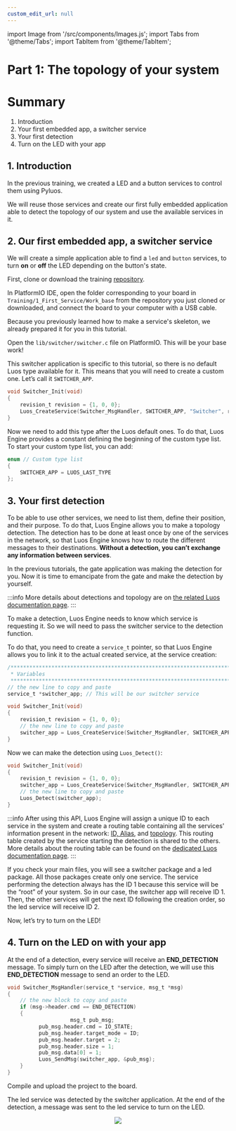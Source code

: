 ```yaml
---
custom_edit_url: null
---
```


import Image from '/src/components/Images.js';
import Tabs from '@theme/Tabs';
import TabItem from '@theme/TabItem';

# Part 1: The topology of your system

# Summary

1. Introduction
2. Your first embedded app, a switcher service
3. Your first detection
4. Turn on the LED with your app

## 1. Introduction

In the previous training, we created a LED and a button services to control them using Pyluos.

We will reuse those services and create our first fully embedded application able to detect the topology of our system and use the available services in it.

## 2. Our first embedded app, a switcher service

We will create a simple application able to find a `led` and `button` services, to turn **on** or **off** the LED depending on the button's state.

First, clone or download the training [repository](https://github.com/Luos-io/Training).

In PlatformIO IDE, open the folder corresponding to your board in `Training/1_First_Service/Work_base` from the repository you just cloned or downloaded, and connect the board to your computer with a USB cable.

Because you previously learned how to make a service's skeleton, we already prepared it for you in this tutorial.

Open the `lib/switcher/switcher.c` file on PlatformIO. This will be your base work!

This switcher application is specific to this tutorial, so there is no default Luos type available for it. This means that you will need to create a custom one. Let’s call it `SWITCHER_APP`.


```c
void Switcher_Init(void)
{
    revision_t revision = {1, 0, 0};
    Luos_CreateService(Switcher_MsgHandler, SWITCHER_APP, "Switcher", revision);
}
```

Now we need to add this type after the Luos default ones. To do that, Luos Engine provides a constant defining the beginning of the custom type list. To start your custom type list, you can add:

```c
enum // Custom type list
{
    SWITCHER_APP = LUOS_LAST_TYPE
};
```

## 3. Your first detection

To be able to use other services, we need to list them, define their position, and their purpose. To do that, Luos Engine allows you to make a topology detection. The detection has to be done at least once by one of the services in the network, so that Luos Engine knows how to route the different messages to their destinations. **Without a detection, you can’t exchange any information between services**.

In the previous tutorials, the gate application was making the detection for you. Now it is time to emancipate from the gate and make the detection by yourself.

:::info
More details about detections and topology are on [the related Luos documentation page](/docs/luos-technology/node/topology).
:::

To make a detection, Luos Engine needs to know which service is requesting it. So we will need to pass the switcher service to the detection function.

To do that, you need to create a `service_t` pointer, so that Luos Engine allows you to link it to the actual created service, at the service creation:

```c
/*******************************************************************************
 * Variables
 ******************************************************************************/
// the new line to copy and paste
service_t *switcher_app; // This will be our switcher service
```

```c
void Switcher_Init(void)
{
    revision_t revision = {1, 0, 0};
    // the new line to copy and paste
    switcher_app = Luos_CreateService(Switcher_MsgHandler, SWITCHER_APP, "Switcher", revision);
}
```

Now we can make the detection using `Luos_Detect()`:

```c
void Switcher_Init(void)
{
    revision_t revision = {1, 0, 0};
    switcher_app = Luos_CreateService(Switcher_MsgHandler, SWITCHER_APP, "Switcher", revision);
    // the new line to copy and paste
	Luos_Detect(switcher_app);
}
```

:::info
After using this API, Luos Engine will assign a unique ID to each service in the system and create a routing table containing all the services' information present in the network: [ID, Alias](/docs/luos-technology/services/services/), and [topology](docs/luos-technology/node/topology/). This routing table created by the service starting the detection is shared to the others. More details about the routing table can be found on the [dedicated Luos documentation page](/docs/luos-technology/services/routing-table).
:::

If you check your main files, you will see a switcher package and a led package. All those packages create only one service. The service performing the detection always has the ID 1 because this service will be the “root” of your system. So in our case, the switcher app will receive ID 1. Then, the other services will get the next ID following the creation order, so the led service will receive ID 2.

Now, let’s try to turn on the LED!

## 4. Turn on the LED on with your app

At the end of a detection, every service will receive an **END_DETECTION** message. To simply turn on the LED after the detection, we will use this **END_DETECTION** message to send an order to the LED.

```c
void Switcher_MsgHandler(service_t *service, msg_t *msg)
{
    // the new block to copy and paste
    if (msg->header.cmd == END_DETECTION)
    {
					msg_t pub_msg;
          pub_msg.header.cmd = IO_STATE;
          pub_msg.header.target_mode = ID;
          pub_msg.header.target = 2;
          pub_msg.header.size = 1;
          pub_msg.data[0] = 1;
          Luos_SendMsg(switcher_app, &pub_msg);
    }
}
```

Compile and upload the project to the board.

The led service was detected by the switcher application. At the end of the detection, a message was sent to the led service to turn on the LED.

<div align="center">
  <img src ="https://media.giphy.com/media/KcQ73bfmmsy6lg2RzG/giphy.gif" className="gif_tutorial"/>
</div>

